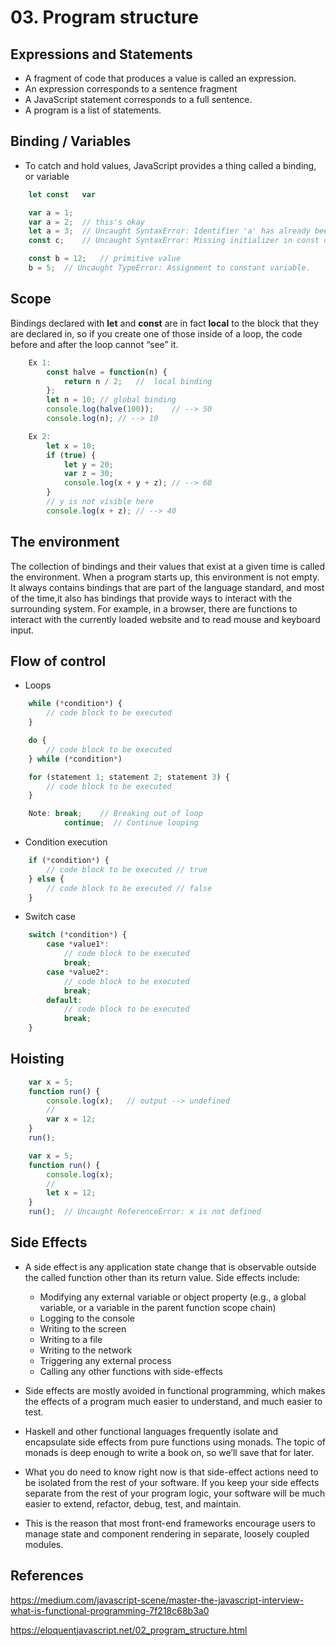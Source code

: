 # 03. Program structure

## Expressions and Statements
-	A fragment of code that produces a value is called an expression.
-	An expression corresponds to a sentence fragment
-	A JavaScript statement corresponds to a full sentence.
-	A program is a list of statements.

## Binding / Variables
-	To catch and hold values, JavaScript provides a thing called a binding, or variable
```js
    let const   var

    var a = 1;
    var a = 2;  // this's okay
    let a = 3;  // Uncaught SyntaxError: Identifier 'a' has already been declared
    const c;    // Uncaught SyntaxError: Missing initializer in const declaration

    const b = 12;   // primitive value
    b = 5;  // Uncaught TypeError: Assignment to constant variable.
```

## Scope
Bindings declared with **let** and **const** are in fact **local** to the block that they are declared in, so if you create one of those inside of a loop, the code before and after the loop cannot “see” it.
```js
	Ex 1:
        const halve = function(n) {
            return n / 2;   //  local binding
        };
        let n = 10; // global binding
        console.log(halve(100));    // --> 50
        console.log(n); // --> 10

    Ex 2:
        let x = 10;
        if (true) {
            let y = 20;
            var z = 30;
            console.log(x + y + z); // --> 60
        }
        // y is not visible here
        console.log(x + z); // --> 40
```

## The environment
The collection of bindings and their values that exist at a given time is called the environment. When a program starts up, this environment is not empty. It always contains bindings that are part of the language standard, and most of the time,it also has bindings that provide ways to interact with the surrounding system. For example, in a browser, there are functions to interact with the currently loaded website and to read mouse and keyboard input.

## Flow of control
-	Loops
```js
	while (*condition*) {
        // code block to be executed
    }

    do {
        // code block to be executed
    } while (*condition*) 

    for (statement 1; statement 2; statement 3) {
        // code block to be executed
    }

    Note: break;    // Breaking out of loop
            continue;  // Continue looping
```

-	Condition execution
```js
    if (*condition*) {
        // code block to be executed // true
    } else {
        // code block to be executed // false
    }
```

-	Switch case
```js
	switch (*condition*) {
        case *value1*:
            // code block to be executed
            break;
        case *value2*:
            // code block to be executed
            break;
        default:
            // code block to be executed
            break;
    }
```

## Hoisting
```js
    var x = 5;
    function run() {
        console.log(x);   // output --> undefined
        //
        var x = 12;
    }
    run();

    var x = 5;
    function run() {
        console.log(x);
        //
        let x = 12;
    }
    run();  // Uncaught ReferenceError: x is not defined
```

## Side Effects
-	A side effect is any application state change that is observable outside the called function other than its return value. Side effects include:
    -	Modifying any external variable or object property (e.g., a global variable, or a variable in the parent function scope chain)
    -	Logging to the console
    -	Writing to the screen
    -	Writing to a file
    -	Writing to the network
    -	Triggering any external process
    -	Calling any other functions with side-effects

-	Side effects are mostly avoided in functional programming, which makes the effects of a program much easier to understand, and much easier to test.

-	Haskell and other functional languages frequently isolate and encapsulate side effects from pure functions using monads. The topic of monads is deep enough to write a book on, so we’ll save that for later.

-	What you do need to know right now is that side-effect actions need to be isolated from the rest of your software. If you keep your side effects separate from the rest of your program logic, your software will be much easier to extend, refactor, debug, test, and maintain.

-	This is the reason that most front-end frameworks encourage users to manage state and component rendering in separate, loosely coupled modules.

## References
https://medium.com/javascript-scene/master-the-javascript-interview-what-is-functional-programming-7f218c68b3a0

https://eloquentjavascript.net/02_program_structure.html
